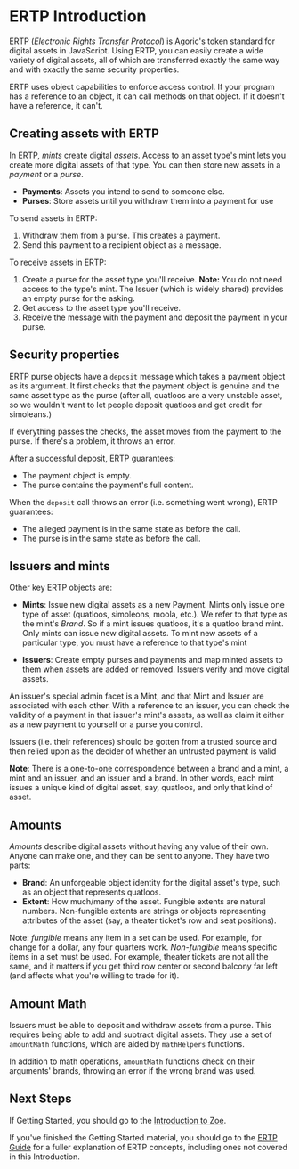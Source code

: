 # ERTP Introduction

ERTP (*Electronic Rights Transfer Protocol*) is Agoric's token
standard for digital assets in
JavaScript. Using ERTP, you can easily create a wide variety of digital assets,
all of which are transferred exactly the same way and with exactly the
same security properties. 

ERTP uses object capabilities to enforce access control. If your
program has a reference to an object, it can call methods on that
object. If it doesn't have a reference, it can't. 

## Creating assets with ERTP

In ERTP, *mints* create digital *assets*. Access to an asset type's
mint lets you create more digital assets of that type. You can then
store new assets in a *payment* or a *purse*. 
- **Payments**: Assets you intend to send to someone else.
- **Purses**: Store assets until you withdraw them into a payment for use

To send assets in ERTP:
1. Withdraw them from a purse. This creates a payment.
2. Send this payment to a recipient object as a message.

To receive assets in ERTP:
1. Create a purse for the asset type you'll receive. **Note:** You
do not need access to the type's mint. The Issuer (which is widely shared) provides an empty purse for the asking.
2. Get access to the asset type you'll receive.
3. Receive the message with the payment and deposit the payment in
your purse.

## Security properties

ERTP purse objects have a `deposit` message which takes a payment
object as its argument. It first checks that the payment object is 
genuine and the same asset type as the purse (after all, quatloos 
are a very unstable asset, so we wouldn't want to let people deposit 
quatloos and get credit for simoleans.)

If everything passes the checks, the asset moves from the payment to
the purse. If there's a problem, it throws an error.

After a successful deposit, ERTP guarantees:
- The payment object is empty.
- The purse contains the payment's full content.

When the `deposit` call throws an error (i.e. something went wrong),
ERTP guarantees: 
- The alleged payment is in the same state as before the call.
- The purse is in the same state as before the call.

## Issuers and mints

Other key ERTP objects are:

- **Mints**: Issue new digital assets as a new Payment. Mints only
issue one type of asset (quatloos, simoleons, moola, etc.). We refer to
that type as the mint's *Brand*. So if a mint issues quatloos, it's a
quatloo brand mint.  Only mints can issue new digital assets. To mint
new assets of a particular type, you must have a reference to that
type's mint 

- **Issuers**: Create empty purses and payments and map minted
 assets to them when assets are added or removed. 
 Issuers verify and move digital assets.

An issuer's special admin facet is a Mint, and that Mint and Issuer are
 associated with each other. With a reference to an issuer, you can
 check the validity of a payment in that issuer's mint's assets, as
 well as claim it either as a new payment to yourself or a purse you
 control. 

Issuers (i.e. their references) should be gotten from a trusted source
and then relied upon as the decider of whether an untrusted payment is
valid  

**Note**: There is a one-to-one correspondence between a brand and a
  mint, a mint and an issuer, and an issuer and a brand. In other
  words, each mint issues a unique kind of digital asset, say,
  quatloos, and only that kind of asset.

## Amounts

*Amounts* describe digital assets without having any value of their own.
Anyone can make one, and they can be sent to anyone. They have two parts:
- **Brand**: An unforgeable object identity for the digital asset's type,
  such as an object that represents quatloos.
- **Extent**: How much/many of the asset. Fungible extents are natural
  numbers. Non-fungible extents are strings or objects representing
  attributes of the asset (say, a theater ticket's row and seat positions).

Note: *fungible* means any item in a set can be used. For example, for 
change for a dollar, any four quarters work. *Non-fungible* means
specific items in a set must be used. For  example, theater tickets
are not all the same, and it matters if you get third row center or
second balcony far left  (and affects what you're willing to trade for
it). 

## Amount Math

Issuers must be able to deposit and withdraw assets from a purse. This
requires being able to add and subtract digital assets. They use a set
of `amountMath` functions, which are aided by `mathHelpers` functions.

In addition to math operations, `amountMath` functions check on their
arguments' brands, throwing an error if the wrong brand was used.

## Next Steps

If Getting Started, you should go to the [Introduction to Zoe](https://agoric.com/documentation/getting-started/zoe-introduction/).

If you've finished the Getting Started material, you should go to the
[ERTP Guide](https://agoric.com/documentation/ertp/guide/) for a fuller explanation of ERTP
concepts, including ones not covered in this Introduction. 
